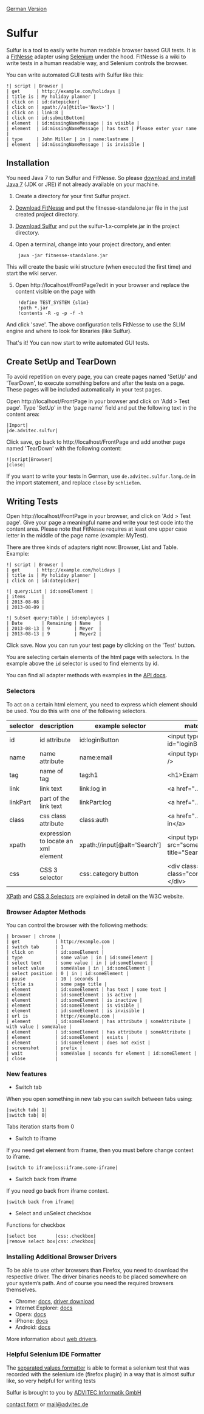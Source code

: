 [German Version](LIESMICH.md)

Sulfur
======

Sulfur is a tool to easily write human readable browser based GUI tests. It is a 
[FitNesse](http://fitnesse.org/) adapter using [Selenium](http://docs.seleniumhq.org/)
under the hood. FitNesse is a wiki to write tests in a human readable way, and Selenium controls the
browser.

You can write automated GUI tests with Sulfur like this:

    !| script | Browser |
    | get      | http://example.com/holidays |
    | title is | My holiday planner |
    | click on | id:datepicker|
    | click on | xpath://a[@title='Next>'] |
    | click on | link:8 |
    | click on | id:submitButton|
    | element  | id:missingNameMessage | is visible |
    | element  | id:missingNameMessage | has text | Please enter your name |
    | type     | John Miller | in | name:lastname |
    | element  | id:missingNameMessage | is invisible |

Installation
------------

You need Java 7 to run Sulfur and FitNesse. So please [download and install 
Java 7](http://www.oracle.com/technetwork/java/javase/downloads/index.html) (JDK or JRE) if not 
already available on your machine.

1. Create a directory for your first Sulfur project.
2. [Download FitNesse](http://fitnesse.org/FitNesseDownload) and put the fitnesse-standalone.jar file in the just created project directory.
3. [Download Sulfur](http://www.advitec.de/download/sulfur/sulfur-1.0-complete.jar) and put the sulfur-1.x-complete.jar in the project directory.
4. Open a terminal, change into your project directory, and enter:

        java -jar fitnesse-standalone.jar
This will create the basic wiki structure (when executed the first time) and start the wiki server.

5. Open http://localhost/FrontPage?edit in your browser and replace the content visible on the page with

        !define TEST_SYSTEM {slim} 
        !path *.jar
        !contents -R -g -p -f -h

And click 'save'.
The above configuration tells FitNesse to use the SLIM engine and where to look for libraries (like Sulfur).

That's it! You can now start to write automated GUI tests.

Create SetUp and TearDown
-------------------------

To avoid repetition on every page, you can create pages named 'SetUp' and 'TearDown', to execute something before and after the tests on a page. These pages will be included automatically in your test pages.

Open http://localhost/FrontPage in your browser and click on 'Add > Test page'. Type 'SetUp' in the 'page name' field and put the following text in the content area:

    |Import|
    |de.advitec.sulfur|

Click save, go back to http://localhost/FrontPage and add another  page named 'TearDown' with the following content:

    !|script|Browser|
    |close|

If you want to write your tests in German, use `de.advitec.sulfur.lang.de` in the import statement, and replace `close` by `schließen`.

Writing Tests
-------------

Open http://localhost/FrontPage in your browser, and click on 'Add > Test page'. Give your page a meaningful name and write your test code into the content area. Please note that FitNesse requires at least one upper case letter in the middle of the page name (example: MyTest).

There are three kinds of adapters right now: Browser, List and Table. Example:

    !| script | Browser |
    | get      | http://example.com/holidays |
    | title is | My holiday planner |
    | click on | id:datepicker|

    !| query:List | id:someElement |
    | items      |
    | 2013-08-08 |
    | 2013-08-09 |

    !| Subset query:Table | id:employees |
    | Date       | Remaining | Name   | 
    | 2013-08-13 | 9         | Meyer  |
    | 2013-08-13 | 9         | Meyer2 |

Click save. Now you can run your test page by clicking on the 'Test' button.

You are selecting certain elements of the html page with selectors. In the example above the `id` selector is used to find elements by id. 

You can find all adapter methods with examples in the [API docs](http://www.advitec.de/download/sulfur/apidocs/).

### Selectors

To act on a certain html element, you need to express which element should be used. You do this with one of the following selectors. 
<table>
 <thead>
   <tr>
     <th>selector</th>
     <th>description</th>
     <th>example selector</th>
     <th>matches example html</th>
   </tr>
 </thead>
 <tbody>
   <tr>
     <td>id</td>
     <td>id attribute</td>
     <td>id:loginButton</td>
     <td>&lt;input type=&quot;submit&quot; id=&quot;loginButton&quot; /&gt;</td>
   </tr>
   <tr>
     <td>name</td>
     <td>name attribute</td>
     <td>name:email</td><td>&lt;input type=&quot;text&quot; name=&quot;email&quot; /&gt;</td>
   </tr>
   <tr>
     <td>tag</td>
     <td>name of tag</td>
     <td>tag:h1</th>
     <td>&lt;h1&gt;Example&lt;/h1&gt;</td>
   </tr>
   <tr>
     <td>link</td>
     <td>link text</td>
     <td>link:log in</td>
     <td>&lt;a href=&quot;...&quot;&gt;log in&lt;/a&gt;</td>
   </tr>
   <tr>
     <td>linkPart</td>
     <td>part of the link text</td>
     <td>linkPart:log</td>
     <td>&lt;a href=&quot;...&quot;&gt;log in&lt;/a&gt;</td>
   </tr>
   <tr>
     <td>class</td>
     <td>css class attribute</td>
     <td>class:auth</td>
     <td>&lt;a href=&quot;...&quot; class=&quot;auth&quot; &gt;log in&lt;/a&gt;</td>
   </tr>
   <tr>
     <td>xpath</td>
     <td>expression to locate an xml element</td>
     <td>xpath://input[@alt='Search']</td>
     <td>&lt;input type=&quot;image&quot; 
       src=&quot;some.gif&quot; alt=&quot;Search&quot; title=&quot;Search&quot;&gt;</td>
   </tr>
   <tr>
     <td>css</td>
     <td>CSS 3 selector</td>
     <td>css:.category button</td>
     <td>&lt;div class=&quot;category&quot;&gt;&lt;button 
       class=&quot;confirmation&quot;&gt;OK&lt;/button&gt;&lt;/div&gt;</td>
   </tr>
 </tbody>
</table>

<p><a href="http://www.w3.org/TR/xpath/">XPath</a> and 
<a href="http://www.w3.org/TR/css3-selectors/">CSS 3 Selectors</a> are explained in detail on the 
W3C website.</p>

### Browser Adapter Methods

You can control the browser with the following methods:

    | browser | chrome |
    | get             | http://example.com |
    | switch tab      | 1              |
    | click on        | id:someElement |
    | type            | some value | in | id:someElement |
    | select text     | some value | in | id:someElement |
    | select value    | someValue | in | id:someElement |
    | select position | 0 | in | id:someElement |
    | pause           | 10 | seconds |
    | title is        | some page title |
    | element         | id:someElement | has text | some text |
    | element         | id:someElement | is active |
    | element         | id:someElement | is inactive |
    | element         | id:someElement | is visible |
    | element         | id:someElement | is invisible |
    | url is          | http://example.com |
    | element         | id:someElement | has attribute | someAttribute | with value | someValue |
    | element         | id:someElement | has attribute | someAttribute | 
    | element         | id:someElement | exists |
    | element         | id:someElement | does not exist |
    | screenshot      | prefix |
    | wait            | someValue | seconds for element | id:someElement |
    | close           |

### New features

* Switch tab

When you open something in new tab you can switch between tabs using:
    
    |switch tab| 1|
    |switch tab| 0|
    
Tabs iteration starts from 0

* Switch to iframe

If you need get element from iframe, then you must before change context to iframe.
    
    |switch to iframe|css:iframe.some-iframe|

* Switch back from iframe

If you need go back from iframe context.

    |switch back from iframe|
    
* Select and unSelect checkbox

Functions for checkbox 

    |select box       |css:.checkbox|
    |remove select box|css:.checkbox|

### Installing Additional Browser Drivers

To be able to use other browsers than Firefox, you need to download the respective driver. The driver binaries needs to be placed somewhere on your system’s path. And of course you need the required browsers themselves.

* Chrome: [docs](http://docs.seleniumhq.org/docs/03_webdriver.jsp#chrome-driver),  [driver download](https://code.google.com/p/chromedriver/downloads/list)
* Internet Explorer: [docs](https://code.google.com/p/selenium/wiki/InternetExplorerDriver)
* Opera: [docs](https://code.google.com/p/selenium/wiki/OperaDriver)
* iPhone: [docs](https://code.google.com/p/selenium/wiki/IPhoneDriver)
* Android: [docs](https://code.google.com/p/selenium/wiki/AndroidDriver)

More information about [web drivers](http://docs.seleniumhq.org/docs/03_webdriver.jsp#selenium-webdriver-s-drivers).


### Helpful Selenium IDE Formatter

The [separated values formatter](https://addons.mozilla.org/en-US/firefox/addon/separated-values-formatter/) is able to format a selenium test that was recorded with the selenium ide (firefox plugin) in a way that is almost sulfur like, so very helpful for writing tests


Sulfur is brought to you by [ADVITEC Informatik GmbH](http://www.advitec.de/softwareentwicklung/start/)

[contact form](http://www.advitec.de/cake/app/webroot/index.php) or [mail@advitec.de](mailto:mail@advitec.de)
